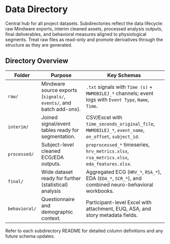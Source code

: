 # Data Directory

Central hub for all project datasets. Subdirectories reflect the data lifecycle: raw Mindware exports, interim cleaned assets, processed analysis outputs, final deliverables, and behavioral measures aligned to physiological segments. Treat raw files as read-only and promote derivatives through the structure as they are generated.

## Directory Overview

| Folder | Purpose | Key Schemas |
| --- | --- | --- |
| `raw/` | Mindware source exports (`signals/`, `events/`, and batch add-ons). | `.txt` signals with `Time (s)` + `MWMOBILEJ_*` channels; event logs with `Event Type`, `Name`, `Time`. |
| `interim/` | Joined signal/event tables ready for segmentation. | CSV/Excel with `time_seconds_original_file`, `MWMOBILEJ_*`, `event_name`, `on_offset`, `subject_id`. |
| `processed/` | Subject-level cleaned ECG/EDA outputs. | `preprocessed_*` timeseries, `hrv_metrics.xlsx`, `rsa_metrics.xlsx`, `eda_features.xlsx`. |
| `final/` | Wide dataset ready for further (statistical) analysis | Aggregated ECG (`HRV_*`, `RSA_*`), EDA (`EDA_*`, `SCR_*`), and combined neuro-behavioral workbooks. |
| `behavioral/` | Questionnaire and demographic context. | Participant-level Excel with attachment, EUQ, ASA, and story metadata fields. |

Refer to each subdirectory README for detailed column definitions and any future schema updates.
